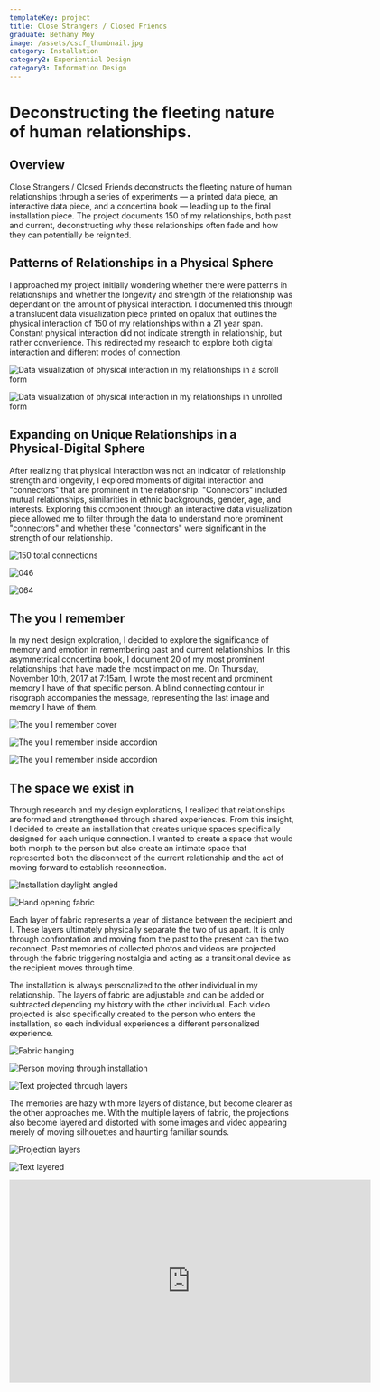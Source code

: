 ```yaml
---
templateKey: project
title: Close Strangers / Closed Friends
graduate: Bethany Moy
image: /assets/cscf_thumbnail.jpg
category: Installation
category2: Experiential Design
category3: Information Design
---
```

# Deconstructing the fleeting nature of human relationships.

## Overview

Close Strangers / Closed Friends deconstructs the fleeting nature of human relationships through a series of experiments — a printed data piece, an interactive data piece, and a concertina book — leading up to the final installation piece. The project documents 150 of my relationships, both past and current, deconstructing why these relationships often fade and how they can potentially be reignited.

## Patterns of Relationships in a Physical Sphere

I approached my project initially wondering whether there were patterns in relationships and whether the  longevity and strength of the relationship was dependant on the amount of physical interaction. I documented this through a translucent data visualization piece printed on opalux that outlines the physical interaction of 150 of my relationships within a 21 year span. Constant physical interaction did not indicate strength in relationship, but rather convenience. This redirected my research to explore both digital interaction and different modes of connection.

![Data visualization of physical interaction in my relationships in a scroll form](/assets/cscf_1.jpg)

![Data visualization of physical interaction in my relationships in unrolled form](/assets/cscf_2.jpg)

## Expanding on Unique Relationships in a Physical-Digital Sphere

After realizing that physical interaction was not an indicator of relationship strength and longevity, I explored moments of digital interaction and "connectors" that are prominent in the relationship. "Connectors" included mutual relationships, similarities in ethnic backgrounds, gender, age, and interests. Exploring this component through an interactive data visualization piece allowed me to filter through the data to understand more prominent "connectors" and whether these "connectors" were significant in the strength of our relationship.

![150 total connections](/assets/cscf_3.jpg)

![046](/assets/cscf_4.jpg)

![064](/assets/cscf_5.jpg)

## The you I remember

In my next design exploration, I decided to explore the significance of memory and emotion in remembering past and current relationships. In this asymmetrical concertina book, I document 20 of my most prominent relationships that have made the most impact on me. On Thursday, November 10th, 2017 at 7:15am, I wrote the most recent and prominent memory I have of that specific person. A blind connecting contour in risograph accompanies the message, representing the last image and memory I have of them.

![The you I remember cover](/assets/cscf_6.jpg)

![The you I remember inside accordion](/assets/cscf_7.jpg)

![The you I remember inside accordion](/assets/cscf_8.jpg)

## The space we exist in

Through research and my design explorations, I realized that relationships are formed and strengthened through shared experiences. From this insight, I decided to create an installation that creates unique spaces specifically designed for each unique connection. I wanted to create a space that would both morph to the person but also create an intimate space that represented both the disconnect of the current relationship and the act of moving forward to establish reconnection.

![Installation daylight angled](/assets/cscf_9.jpg)

![Hand opening fabric](/assets/cscf_10.jpg)

Each layer of fabric represents a year of distance between the recipient and I. These layers ultimately physically separate the two of us apart. It is only through confrontation and moving from the past to the present can the two reconnect. Past memories of collected photos and videos are projected through the fabric triggering nostalgia and acting as a transitional device as the recipient moves through time.

The installation is always personalized to the other individual in my relationship. The layers of fabric are adjustable and can be added or subtracted depending my history with the other individual. Each video projected is also specifically created to the person who enters the installation, so each individual experiences a different personalized experience.

![Fabric hanging](/assets/cscf_11.jpg)

![Person moving through installation](/assets/cscf_12.jpg)

![Text projected through layers](/assets/cscf_13.jpg)

The memories are hazy with more layers of distance, but become clearer as the other approaches me. With the multiple layers of fabric, the projections also become layered and distorted with some images and video appearing merely of moving silhouettes and haunting familiar sounds.

![Projection layers](/assets/cscf_14.jpg)

![Text layered](/assets/cscf_15.jpg)

<iframe src="https://player.vimeo.com/video/263499633" width="640" height="360" frameborder="0" webkitallowfullscreen mozallowfullscreen allowfullscreen></iframe>
